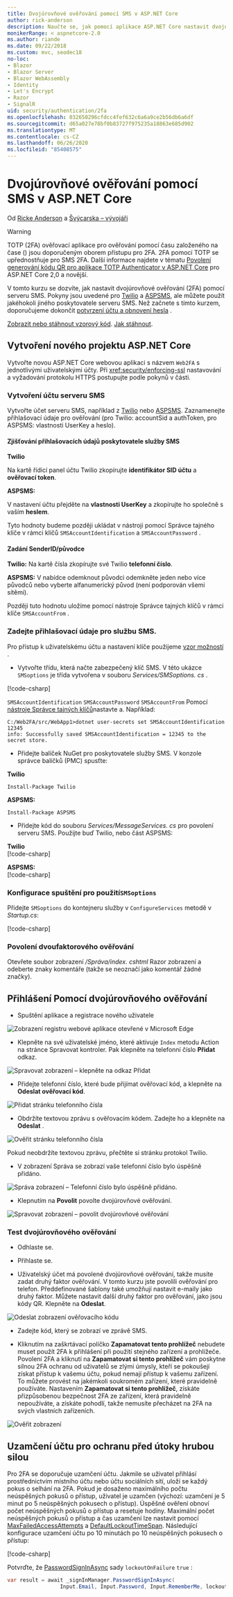 ```yaml
---
title: Dvojúrovňové ověřování pomocí SMS v ASP.NET Core
author: rick-anderson
description: Naučte se, jak pomocí aplikace ASP.NET Core nastavit dvojúrovňové ověřování (2FA).
monikerRange: < aspnetcore-2.0
ms.author: riande
ms.date: 09/22/2018
ms.custom: mvc, seodec18
no-loc:
- Blazor
- Blazor Server
- Blazor WebAssembly
- Identity
- Let's Encrypt
- Razor
- SignalR
uid: security/authentication/2fa
ms.openlocfilehash: 032650296cfdcc4fef632c6a6a9ce2b56db6a6df
ms.sourcegitcommit: d65a027e78bf0b83727f975235a18863e685d902
ms.translationtype: MT
ms.contentlocale: cs-CZ
ms.lasthandoff: 06/26/2020
ms.locfileid: "85408575"
---
```

# <a name="two-factor-authentication-with-sms-in-aspnet-core"></a>Dvojúrovňové ověřování pomocí SMS v ASP.NET Core

Od [Ricke Anderson](https://twitter.com/RickAndMSFT) a [Švýcarska – vývojáři](https://github.com/Swiss-Devs)

>[!WARNING]
> TOTP (2FA) ověřovací aplikace pro ověřování pomocí času založeného na čase () jsou doporučeným oborem přístupu pro 2FA. 2FA pomocí TOTP se upřednostňuje pro SMS 2FA. Další informace najdete v tématu [Povolení generování kódu QR pro aplikace TOTP Authenticator v ASP.NET Core](xref:security/authentication/identity-enable-qrcodes) pro ASP.NET Core 2,0 a novější.

V tomto kurzu se dozvíte, jak nastavit dvojúrovňové ověřování (2FA) pomocí serveru SMS. Pokyny jsou uvedené pro [Twilio](https://www.twilio.com/) a [ASPSMS](https://www.aspsms.com/asp.net/identity/core/testcredits/), ale můžete použít jakéhokoli jiného poskytovatele serveru SMS. Než začnete s tímto kurzem, doporučujeme dokončit [potvrzení účtu a obnovení hesla](xref:security/authentication/accconfirm) .

[Zobrazit nebo stáhnout vzorový kód](https://github.com/dotnet/AspNetCore.Docs/tree/master/aspnetcore/security/authentication/2fa/sample/Web2FA). [Jak stáhnout](xref:index#how-to-download-a-sample).

## <a name="create-a-new-aspnet-core-project"></a>Vytvoření nového projektu ASP.NET Core

Vytvořte novou ASP.NET Core webovou aplikaci s názvem `Web2FA` s jednotlivými uživatelskými účty. Při <xref:security/enforcing-ssl> nastavování a vyžadování protokolu HTTPS postupujte podle pokynů v části.

### <a name="create-an-sms-account"></a>Vytvoření účtu serveru SMS

Vytvořte účet serveru SMS, například z [Twilio](https://www.twilio.com/) nebo [ASPSMS](https://www.aspsms.com/asp.net/identity/core/testcredits/). Zaznamenejte přihlašovací údaje pro ověřování (pro Twilio: accountSid a authToken, pro ASPSMS: vlastnosti UserKey a heslo).

#### <a name="figuring-out-sms-provider-credentials"></a>Zjišťování přihlašovacích údajů poskytovatele služby SMS

**Twilio**

Na kartě řídicí panel účtu Twilio zkopírujte **identifikátor SID účtu** a **ověřovací token**.

**ASPSMS:**

V nastavení účtu přejděte na **vlastnosti UserKey** a zkopírujte ho společně s vaším **heslem**.

Tyto hodnoty budeme později ukládat v nástroji pomocí Správce tajného klíče v rámci klíčů `SMSAccountIdentification` a `SMSAccountPassword` .

#### <a name="specifying-senderid--originator"></a>Zadání SenderID/původce

**Twilio:** Na kartě čísla zkopírujte své Twilio **telefonní číslo**.

**ASPSMS:** V nabídce odemknout původci odemkněte jeden nebo více původců nebo vyberte alfanumerický původ (není podporován všemi sítěmi).

Později tuto hodnotu uložíme pomocí nástroje Správce tajných klíčů v rámci klíče `SMSAccountFrom` .

### <a name="provide-credentials-for-the-sms-service"></a>Zadejte přihlašovací údaje pro službu SMS.

Pro přístup k uživatelskému účtu a nastavení klíče použijeme [vzor možností](xref:fundamentals/configuration/options) .

* Vytvořte třídu, která načte zabezpečený klíč SMS. V této ukázce `SMSoptions` je třída vytvořena v souboru *Services/SMSoptions. cs* .

[!code-csharp[](2fa/sample/Web2FA/Services/SMSoptions.cs)]

`SMSAccountIdentification` `SMSAccountPassword` `SMSAccountFrom` Pomocí [nástroje Správce tajných klíčů](xref:security/app-secrets)nastavte a. Například:

```none
C:/Web2FA/src/WebApp1>dotnet user-secrets set SMSAccountIdentification 12345
info: Successfully saved SMSAccountIdentification = 12345 to the secret store.
```

* Přidejte balíček NuGet pro poskytovatele služby SMS. V konzole správce balíčků (PMC) spusťte:

**Twilio**

`Install-Package Twilio`

**ASPSMS:**

`Install-Package ASPSMS`

* Přidejte kód do souboru *Services/MessageServices. cs* pro povolení serveru SMS. Použijte buď Twilio, nebo část ASPSMS:

**Twilio**  
[!code-csharp[](2fa/sample/Web2FA/Services/MessageServices_twilio.cs)]

**ASPSMS:**  
[!code-csharp[](2fa/sample/Web2FA/Services/MessageServices_ASPSMS.cs)]

### <a name="configure-startup-to-use-smsoptions"></a>Konfigurace spuštění pro použití`SMSoptions`

Přidejte `SMSoptions` do kontejneru služby v `ConfigureServices` metodě v *Startup.cs*:

[!code-csharp[](2fa/sample/Web2FA/Startup.cs?name=snippet1&highlight=4)]

### <a name="enable-two-factor-authentication"></a>Povolení dvoufaktorového ověřování

Otevřete soubor zobrazení */Správa/index. cshtml* Razor zobrazení a odeberte znaky komentáře (takže se neoznačí jako komentář žádné značky).

## <a name="log-in-with-two-factor-authentication"></a>Přihlášení Pomocí dvojúrovňového ověřování

* Spuštění aplikace a registrace nového uživatele

![Zobrazení registru webové aplikace otevřené v Microsoft Edge](2fa/_static/login2fa1.png)

* Klepněte na své uživatelské jméno, které aktivuje `Index` metodu Action na stránce Spravovat kontroler. Pak klepněte na telefonní číslo **Přidat** odkaz.

![Spravovat zobrazení – klepněte na odkaz Přidat](2fa/_static/login2fa2.png)

* Přidejte telefonní číslo, které bude přijímat ověřovací kód, a klepněte na **Odeslat ověřovací kód**.

![Přidat stránku telefonního čísla](2fa/_static/login2fa3.png)

* Obdržíte textovou zprávu s ověřovacím kódem. Zadejte ho a klepněte na **Odeslat** .

![Ověřit stránku telefonního čísla](2fa/_static/login2fa4.png)

Pokud neobdržíte textovou zprávu, přečtěte si stránku protokol Twilio.

* V zobrazení Správa se zobrazí vaše telefonní číslo bylo úspěšně přidáno.

![Správa zobrazení – Telefonní číslo bylo úspěšně přidáno.](2fa/_static/login2fa5.png)

* Klepnutím na **Povolit** povolte dvojúrovňové ověřování.

![Spravovat zobrazení – povolit dvojúrovňové ověřování](2fa/_static/login2fa6.png)

### <a name="test-two-factor-authentication"></a>Test dvojúrovňového ověřování

* Odhlaste se.

* Přihlaste se.

* Uživatelský účet má povolené dvojúrovňové ověřování, takže musíte zadat druhý faktor ověřování. V tomto kurzu jste povolili ověřování pro telefon. Předdefinované šablony také umožňují nastavit e-maily jako druhý faktor. Můžete nastavit další druhý faktor pro ověřování, jako jsou kódy QR. Klepněte na **Odeslat**.

![Odeslat zobrazení ověřovacího kódu](2fa/_static/login2fa7.png)

* Zadejte kód, který se zobrazí ve zprávě SMS.

* Kliknutím na zaškrtávací políčko **Zapamatovat tento prohlížeč** nebudete muset použít 2FA k přihlášení při použití stejného zařízení a prohlížeče. Povolení 2FA a kliknutí na **Zapamatovat si tento prohlížeč** vám poskytne silnou 2FA ochranu od uživatelů se zlými úmysly, kteří se pokoušejí získat přístup k vašemu účtu, pokud nemají přístup k vašemu zařízení. To můžete provést na jakémkoli soukromém zařízení, které pravidelně používáte. Nastavením **Zapamatovat si tento prohlížeč**, získáte přizpůsobenou bezpečnost 2FA ze zařízení, která pravidelně nepoužíváte, a získáte pohodlí, takže nemusíte přecházet na 2FA na svých vlastních zařízeních.

![Ověřit zobrazení](2fa/_static/login2fa8.png)

## <a name="account-lockout-for-protecting-against-brute-force-attacks"></a>Uzamčení účtu pro ochranu před útoky hrubou silou

Pro 2FA se doporučuje uzamčení účtu. Jakmile se uživatel přihlásí prostřednictvím místního účtu nebo účtu sociálních sítí, uloží se každý pokus o selhání na 2FA. Pokud je dosaženo maximálního počtu neúspěšných pokusů o přístup, uživatel je uzamčen (výchozí: uzamčení je 5 minut po 5 neúspěšných pokusech o přístup). Úspěšné ověření obnoví počet neúspěšných pokusů o přístup a resetuje hodiny. Maximální počet neúspěšných pokusů o přístup a čas uzamčení lze nastavit pomocí [MaxFailedAccessAttempts](/dotnet/api/microsoft.aspnetcore.identity.lockoutoptions.maxfailedaccessattempts) a [DefaultLockoutTimeSpan](/dotnet/api/microsoft.aspnetcore.identity.lockoutoptions.defaultlockouttimespan). Následující konfigurace uzamčení účtu po 10 minutách po 10 neúspěšných pokusech o přístup:

[!code-csharp[](2fa/sample/Web2FA/Startup.cs?name=snippet2&highlight=13-17)]

Potvrďte, že [PasswordSignInAsync](/dotnet/api/microsoft.aspnetcore.identity.signinmanager-1.passwordsigninasync) sady `lockoutOnFailure` `true` :

```csharp
var result = await _signInManager.PasswordSignInAsync(
                 Input.Email, Input.Password, Input.RememberMe, lockoutOnFailure: true);
```

